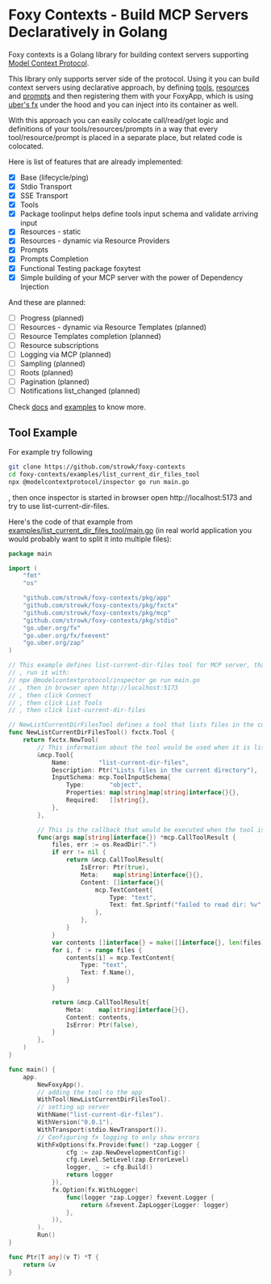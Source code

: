 # Foxy Contexts - Build MCP Servers Declaratively in Golang

Foxy contexts is a Golang library for building context servers supporting [Model Context Protocol](https://modelcontextprotocol.io/).

This library only supports server side of the protocol. Using it you can build context servers using declarative approach, by defining [tools](https://modelcontextprotocol.io/docs/concepts/tools), [resources](https://modelcontextprotocol.io/docs/concepts/resources) and [prompts](https://modelcontextprotocol.io/docs/concepts/prompts) and then registering them with your FoxyApp, which is using [uber's fx](https://github.com/uber-go/fx) under the hood and you can inject into its container as well.

With this approach you can easily colocate call/read/get logic and definitions of your tools/resources/prompts in a way that every tool/resource/prompt is placed in a separate place, but related code is colocated.

Here is list of features that are already implemented:

- [x] Base (lifecycle/ping)
- [x] Stdio Transport
- [x] SSE Transport
- [x] Tools
- [x] Package toolinput helps define tools input schema and validate arriving input
- [x] Resources - static
- [x] Resources - dynamic via Resource Providers
- [x] Prompts
- [x] Prompts Completion
- [x] Functional Testing package foxytest
- [x] Simple building of your MCP server with the power of Dependency Injection

And these are planned:

- [ ] Progress (planned)
- [ ] Resources - dynamic via Resource Templates (planned)
- [ ] Resource Templates completion (planned)
- [ ] Resource subscriptions
- [ ] Logging via MCP (planned)
- [ ] Sampling (planned)
- [ ] Roots (planned)
- [ ] Pagination (planned)
- [ ] Notifications list_changed (planned)

Check [docs](https://foxy-contexts.str4.io/) and [examples](https://github.com/strowk/foxy-contexts/tree/main/examples) to know more.

## Tool Example

For example try following

```bash
git clone https://github.com/strowk/foxy-contexts
cd foxy-contexts/examples/list_current_dir_files_tool
npx @modelcontextprotocol/inspector go run main.go
```
, then once inspector is started in browser open http://localhost:5173 and try to use list-current-dir-files.

Here's the code of that example from [examples/list_current_dir_files_tool/main.go](https://github.com/strowk/foxy-contexts/blob/main/examples/list_current_dir_files_tool/main.go) (in real world application you would probably want to split it into multiple files):


```go
package main

import (
	"fmt"
	"os"

	"github.com/strowk/foxy-contexts/pkg/app"
	"github.com/strowk/foxy-contexts/pkg/fxctx"
	"github.com/strowk/foxy-contexts/pkg/mcp"
	"github.com/strowk/foxy-contexts/pkg/stdio"
	"go.uber.org/fx"
	"go.uber.org/fx/fxevent"
	"go.uber.org/zap"
)

// This example defines list-current-dir-files tool for MCP server, that prints files in the current directory
// , run it with:
// npx @modelcontextprotocol/inspector go run main.go
// , then in browser open http://localhost:5173
// , then click Connect
// , then click List Tools
// , then click list-current-dir-files

// NewListCurrentDirFilesTool defines a tool that lists files in the current directory
func NewListCurrentDirFilesTool() fxctx.Tool {
	return fxctx.NewTool(
		// This information about the tool would be used when it is listed:
		&mcp.Tool{
			Name:        "list-current-dir-files",
			Description: Ptr("Lists files in the current directory"),
			InputSchema: mcp.ToolInputSchema{
				Type:       "object",
				Properties: map[string]map[string]interface{}{},
				Required:   []string{},
			},
		},

		// This is the callback that would be executed when the tool is called:
		func(args map[string]interface{}) *mcp.CallToolResult {
			files, err := os.ReadDir(".")
			if err != nil {
				return &mcp.CallToolResult{
					IsError: Ptr(true),
					Meta:    map[string]interface{}{},
					Content: []interface{}{
						mcp.TextContent{
							Type: "text",
							Text: fmt.Sprintf("failed to read dir: %v", err),
						},
					},
				}
			}
			var contents []interface{} = make([]interface{}, len(files))
			for i, f := range files {
				contents[i] = mcp.TextContent{
					Type: "text",
					Text: f.Name(),
				}
			}

			return &mcp.CallToolResult{
				Meta:    map[string]interface{}{},
				Content: contents,
				IsError: Ptr(false),
			}
		},
	)
}

func main() {
	app.
		NewFoxyApp().
		// adding the tool to the app
		WithTool(NewListCurrentDirFilesTool).
		// setting up server
		WithName("list-current-dir-files").
		WithVersion("0.0.1").
		WithTransport(stdio.NewTransport()).
		// Configuring fx logging to only show errors
		WithFxOptions(fx.Provide(func() *zap.Logger {
				cfg := zap.NewDevelopmentConfig()
				cfg.Level.SetLevel(zap.ErrorLevel)
				logger, _ := cfg.Build()
				return logger
			}),
			fx.Option(fx.WithLogger(
				func(logger *zap.Logger) fxevent.Logger {
					return &fxevent.ZapLogger{Logger: logger}
				},
			)),
		).
		Run()
}

func Ptr[T any](v T) *T {
	return &v
}

```

